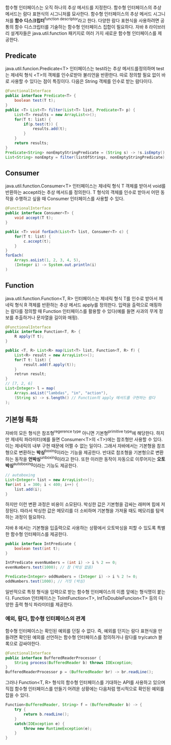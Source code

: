 함수형 인터페이스는 오직 하나의 추상 메서드를 지정한다. 함수형 인터페이스의 추상 메서드는 람다 표현식의 시그니처를 묘사한다. 함수형 인터페이스의 추상 메서드 시그니처를 __함수 디스크립터__<sup>function descriptor</sup>라고 한다. 다양한 람다 표현식을 사용하려면 공통의 함수 디스크립터를 기술하는 함수형 인터페이스 집합이 필요하다. 자바 8 라이브러리 설계자들은 java.util.function 패키지로 여러 가지 새로운 함수형 인터페이스를 제공한다.

## Predicate
java.util.funcion.Predicate\<T> 인터페이스는 test라는 추상 메서드를정의하며 test는 제네릭 형식 \<T>의 객체를 인수로받아 불리언을 반환한다. 따로 정의할 필요 없이 바로 사용할 수 있다는 점이 특징이다. 다음은 String 객체를 인수로 받는 람다이다.

```java
@FunctionalInterface
public interface Predicate<T> {
    boolean test(T t);
}
public <T> List<T> filter(List<T> list, Predicate<T> p) {
    List<T> results = new ArrayList<>();
    for(T t: list) {
        if(p.test(t)) {
            results.add(t);
        }
    }
    return results;
}
Predicate<String> nonEmptyStringPredicate = (String s) -> !s.isEmpty();
List<String> nonEmpty = filter(listOfStrings, nonEmptyStringPredicate);
```

## Consumer
java.util.function.Consumer\<T> 인터페이스는 제네릭 형식 T 객체를 받아서 void를 반환하는 accept라는 추상 메서드를 정의한다. T 형식의 객체를 인수로 받아서 어떤 동작을 수행하고 싶을 때 Consumer 인터페이스를 사용할 수 있다.

```java
@FunctionalInterface
public interface Consumer<T> {
    void accept(T t);
}

public <T> void forEach(List<T> list, Consumer<T> c) {
    for(T t: list) {
        c.accept(t);
    }
}
forEach(
    Arrays.asList(1, 2, 3, 4, 5),
    (Integer i) -> System.out.println(i)
)
```

## Function

java.util.function.Function\<T, R> 인터페이스는 제네릭 형식 T를 인수로 받아서 제네릭 형식 R 객체를 반환하는 추상 메서드 apply를 정의한다. 입력을 출력으로 매핑하는 람다를 정의할 때 Function 인터페이스를 활용할 수 있다(예를 들면 사과의 무게 정보를 추출하거나 문자열을 길이와 매핑).

```java
@FunctionalInterface
public interface Function<T, R> {
    R apply(T t);
}

public <T, R> List<R> map(List<T> list, Function<T, R> f) {
    List<R> result = new ArrayList<>();
    for(T t: list) {
        result.add(f.apply(t));
    }
    retrun result;
}
// [7, 2, 6]
List<Integer> l = map(
    Arrays.asList("lambdas", "in", "action"),
    (String s) -> s.length() // Function의 apply 메서드를 구현하는 람다
);
```

## 기본형 특화

자바의 모든 형식은 참조형<sup>regerence type</sup> 아니면 기본형<sup>primitive type</sup>에 해당한다. 하지만 제네릭 파라미터(예를 들면 Consumer\<T>의 \<T>)에는 참조형만 사용할 수 있다. 이는 제네릭의 내부 구현 때문에 어쩔 수 없는 일이다. 그래서 자바에서는 기본형을 참조형으로 변환하는 __박싱__<sup>boxing</sup>이라는 기능을 제공한다. 반대로 참조형을 기본형으로 변환하는 동작을 __언박싱__<sup>unboxing</sup>이라고 한다. 또한 이러한 동작이 자동으로 이루어지는 __오토박싱__<sup>autoboxing</sup>이라는 기능도 제공한다.

```java
// autoboxing
List<Integer> list = new ArrayList<>();
for(int i = 300; i < 400; i++) {
    list.add(i);
}
```

하지만 이런 변환 과정은 비용이 소모된다. 박싱한 값은 기본형을 감싸는 래퍼며 힙에 저장된다. 따라서 박싱한 값은 메모리를 더 소비하며 기본형을 가져올 때도 메모리를 탐색하는 과정이 필요하다.

자바 8 에서는 기본형을 입출력으로 사용하는 상황에서 오토박싱을 피할 수 있도록 특별한 함수형 인터페이스를 제공한다.

```java
public interface IntPredicate {
    boolean test(int t);
}

IntPredicate evenNumbers = (int i) -> i % 2 == 0;
evenNumbers.test(1000); // 참 (박싱 없음)

Predicate<Integer> oddNumbers = (Integer i) -> i % 2 != 0;
oddNumbers.test(1000); // 거짓 (박싱)
```

일반적으로 특정 형식을 입력으로 받는 함수형 인터페이스의 이름 앞에는 형식명이 붙는다. Function 인터페이스는 ToIntFunction\<T>, IntToDoubleFuncion\<T> 등의 다양한 출력 형식 파라미터를 제공한다.

### 예외, 람다, 함수형 인터페이스의 관계

함수형 인터페이스는 확인된 예외를 던질 수 없다. 즉, 예외를 던지는 람다 표현식을 만들려면 확인된 예외를 선언하는 함수형 인터페이스를 정의하거나 람다를 try/catch 블록으로 감싸야한다.

```java
@FunctionalInterface
public interface BufferedReaderProcessor {
    String process(BufferedReader b) throws IOException;
}
BufferedReaderProcessor p = (BufferedReader br) -> br.readLine();
```

그러나 Function\<T, R> 형식의 함수형 인터페이스를 기대하는 API를 사용하고 있으며 직접 함수형 인터페이스를 만들기 어려운 상황에는 다음처럼 명시적으로 확인된 예외를 잡을 수 있다.
```java
Function<BufferedReader, String> f = (BufferedReader b) -> {
    try {
        return b.readLine();
    }
    catch(IOException e) {
        throw new RuntimeException(e);
    }
}
```